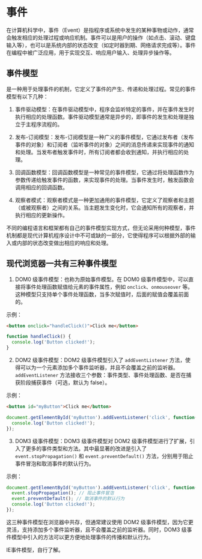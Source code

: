 # 事件

在计算机科学中，事件（Event）是指程序或系统中发生的某种事物或动作，通常会触发相应的处理过程或响应机制。事件可以是用户的操作（如点击、滚动、键盘输入等），也可以是系统内部的状态改变（如定时器到期、网络请求完成等）。事件在编程中被广泛应用，用于实现交互、响应用户输入、处理异步操作等。

## 事件模型

是一种用于处理事件的机制，它定义了事件的产生、传递和处理过程。常见的事件模型有以下几种：

1. 事件驱动模型：在事件驱动模型中，程序会监听特定的事件，并在事件发生时执行相应的处理函数。事件驱动模型通常是异步的，即事件的发生和处理是独立于主程序流程的。

2. 发布-订阅模型：发布-订阅模型是一种广义的事件模型，它通过发布者（发布事件的对象）和订阅者（监听事件的对象）之间的消息传递来实现事件的通知和处理。当发布者触发事件时，所有订阅者都会收到通知，并执行相应的处理。

3. 回调函数模型：回调函数模型是一种常见的事件模型，它通过将处理函数作为参数传递给触发事件的函数，来实现事件的处理。当事件发生时，触发函数会调用相应的回调函数。

4. 观察者模式：观察者模式是一种更加通用的事件模型，它定义了观察者和主题（或被观察者）之间的关系。当主题发生变化时，它会通知所有的观察者，并执行相应的更新操作。

不同的编程语言和框架都有自己的事件模型实现方式，但无论采用何种模型，事件机制都是现代计算机程序设计中不可或缺的一部分，它使得程序可以根据外部的输入或内部的状态改变做出相应的响应和处理。

## 现代浏览器一共有三种事件模型

1. DOM0 级事件模型：也称为原始事件模型。在 DOM0 级事件模型中，可以直接将事件处理函数赋值给元素的事件属性，例如 `onclick`、`onmouseover` 等。这种模型只支持单个事件处理函数，当多次赋值时，后面的赋值会覆盖前面的。

示例：

```html
<button onclick="handleClick()">Click me</button>
```

```javascript
function handleClick() {
  console.log('Button clicked!');
}
```

2. DOM2 级事件模型：DOM2 级事件模型引入了 `addEventListener` 方法，使得可以为一个元素添加多个事件监听器，并且不会覆盖之前的监听器。`addEventListener` 方法接收三个参数：事件类型、事件处理函数、是否在捕获阶段捕获事件（可选，默认为 false）。

示例：

```html
<button id="myButton">Click me</button>
```

```javascript
document.getElementById('myButton').addEventListener('click', function() {
  console.log('Button clicked!');
});
```

3. DOM3 级事件模型：DOM3 级事件模型对 DOM2 级事件模型进行了扩展，引入了更多的事件类型和方法。其中最显著的改进是引入了 `event.stopPropagation()` 和 `event.preventDefault()` 方法，分别用于阻止事件冒泡和取消事件的默认行为。

示例：

```javascript
document.getElementById('myButton').addEventListener('click', function(event) {
  event.stopPropagation(); // 阻止事件冒泡
  event.preventDefault(); // 取消事件的默认行为
  console.log('Button clicked!');
});
```

这三种事件模型在浏览器中共存，但通常建议使用 DOM2 级事件模型，因为它更灵活，支持添加多个事件监听器，且不会覆盖之前的监听器。同时，DOM3 级事件模型中引入的方法可以更方便地处理事件的传播和默认行为。

IE事件模型，自行了解。
